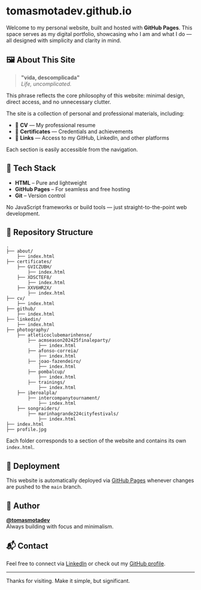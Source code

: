 # tomasmotadev.github.io

Welcome to my personal website, built and hosted with **GitHub Pages**. This space serves as my digital portfolio, showcasing who I am and what I do — all designed with simplicity and clarity in mind.

## 🖼️ About This Site

> **"vida, descomplicada"**  
> _Life, uncomplicated._

This phrase reflects the core philosophy of this website: minimal design, direct access, and no unnecessary clutter.

The site is a collection of personal and professional materials, including:

- 📄 **CV** — My professional resume
- 🧾 **Certificates** — Credentials and achievements
- 🔗 **Links** — Access to my GitHub, LinkedIn, and other platforms

Each section is easily accessible from the navigation.

## 🧰 Tech Stack

- **HTML** – Pure and lightweight
- **GitHub Pages** – For seamless and free hosting
- **Git** – Version control

No JavaScript frameworks or build tools — just straight-to-the-point web development.

## 📁 Repository Structure

```text
.
├── about/
    ├── index.html
├── certificates/
    ├── GVICZUBH/
        ├── index.html
    ├── XDSCTEF8/
        ├── index.html
    ├── XXV6HR2X/
        ├── index.html
├── cv/
    ├── index.html
├── github/
    ├── index.html
├── linkedin/
    ├── index.html
├── photography/
    ├── atleticoclubemarinhense/
        ├── acmseason202425finaleparty/
            ├── index.html
        ├── afonso-correia/
            ├── index.html
        ├── joao-fazendeiro/
            ├── index.html
        ├── pombalcup/
            ├── index.html
        ├── trainings/
            ├── index.html
    ├── iberoalpla/
        ├── intercompanytournament/
            ├── index.html
    ├── songraiders/
        ├── marinhagrande224cityfestivals/
            ├── index.html
├── index.html
├── profile.jpg
```

Each folder corresponds to a section of the website and contains its own `index.html`.

## 🚀 Deployment

This website is automatically deployed via [GitHub Pages](https://pages.github.com/) whenever changes are pushed to the `main` branch.

## 👤 Author

**[@tomasmotadev](https://tomasmotadev.github.io/)**  
Always building with focus and minimalism.

## 📬 Contact

Feel free to connect via [LinkedIn](https://tomasmotadev.github.io/linkedin) or check out my [GitHub profile](https://tomasmotadev.github.io/github).

---

Thanks for visiting. Make it simple, but significant.
